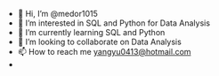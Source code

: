 - 👋 Hi, I’m @medor1015
- 👀 I’m interested in SQL and Python for Data Analysis
- 🌱 I’m currently learning SQL and Python
- 💞️ I’m looking to collaborate on Data Analysis
- 📫 How to reach me yangyu0413@hotmail.com
- 

<!---
medor1015/medor1015 is a ✨ special ✨ repository because its `README.md` (this file) appears on your GitHub profile.
You can click the Preview link to take a look at your changes.
--->
